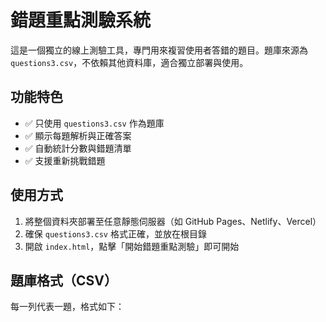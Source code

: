 # 錯題重點測驗系統

這是一個獨立的線上測驗工具，專門用來複習使用者答錯的題目。題庫來源為 `questions3.csv`，不依賴其他資料庫，適合獨立部署與使用。

## 功能特色

- ✅ 只使用 `questions3.csv` 作為題庫
- ✅ 顯示每題解析與正確答案
- ✅ 自動統計分數與錯題清單
- ✅ 支援重新挑戰錯題

## 使用方式

1. 將整個資料夾部署至任意靜態伺服器（如 GitHub Pages、Netlify、Vercel）
2. 確保 `questions3.csv` 格式正確，並放在根目錄
3. 開啟 `index.html`，點擊「開始錯題重點測驗」即可開始

## 題庫格式（CSV）

每一列代表一題，格式如下：
